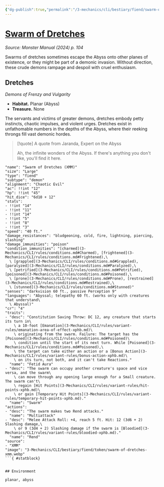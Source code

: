 ```yaml
---
{"dg-publish":true,"permalink":"/3-mechanics/cli/bestiary/fiend/swarm-of-dretches-xmm/","tags":["ttrpg-cli/compendium/src/5e/xmm","ttrpg-cli/monster/cr/4","ttrpg-cli/monster/environment/abyss","ttrpg-cli/monster/environment/planar","ttrpg-cli/monster/size/large","ttrpg-cli/monster/type/fiend/demon"],"noteIcon":""}
---
```


# [Swarm of Dretches](3-Mechanics\CLI\bestiary\fiend/swarm-of-dretches-xmm.md)
*Source: Monster Manual (2024) p. 104*  

Swarms of dretches sometimes escape the Abyss onto other planes of existence, or they might be part of a demonic invasion. Without direction, these crude demons rampage and despoil with cruel enthusiasm.

## Dretches

*Demons of Frenzy and Vulgarity*

- **Habitat.** Planar (Abyss)  
- **Treasure.** None  

The servants and victims of greater demons, dretches embody petty instincts, chaotic impulses, and violent urges. Dretches exist in unfathomable numbers in the depths of the Abyss, where their reeking throngs fill vast demonic hordes.

> [!quote] A quote from Jaranda, Expert on the Abyss  
> 
> Ah, the infinite wonders of the Abyss. If there's anything you don't like, you'll find it here.


```statblock
"name": "Swarm of Dretches (XMM)"
"size": "Large"
"type": "fiend"
"subtype": "demon"
"alignment": "Chaotic Evil"
"ac": !!int "12"
"hp": !!int "45"
"hit_dice": "6d10 + 12"
"stats":
- !!int "14"
- !!int "11"
- !!int "14"
- !!int "5"
- !!int "8"
- !!int "3"
"speed": "40 ft."
"damage_resistances": "bludgeoning, cold, fire, lightning, piercing, slashing"
"damage_immunities": "poison"
"condition_immunities": "[charmed](3-Mechanics/CLI/rules/conditions.md#Charmed), [frightened](3-Mechanics/CLI/rules/conditions.md#Frightened),\
  \ [grappled](3-Mechanics/CLI/rules/conditions.md#Grappled), [paralyzed](3-Mechanics/CLI/rules/conditions.md#Paralyzed),\
  \ [petrified](3-Mechanics/CLI/rules/conditions.md#Petrified), [poisoned](3-Mechanics/CLI/rules/conditions.md#Poisoned),\
  \ [prone](3-Mechanics/CLI/rules/conditions.md#Prone), [restrained](3-Mechanics/CLI/rules/conditions.md#Restrained),\
  \ [stunned](3-Mechanics/CLI/rules/conditions.md#Stunned)"
"senses": "darkvision 60 ft., passive Perception 9"
"languages": "Abyssal; telepathy 60 ft. (works only with creatures that understand\
  \ Abyssal)"
"cr": "4"
"traits":
- "desc": "Constitution Saving Throw: DC 12, any creature that starts its turn in\
    \ a 10-foot [Emanation](3-Mechanics/CLI/rules/variant-rules/emanation-area-of-effect-xphb.md)\
    \ originating from the swarm. Failure: The target has the [Poisoned](3-Mechanics/CLI/rules/conditions.md#Poisoned)\
    \ condition until the start of its next turn. While [Poisoned](3-Mechanics/CLI/rules/conditions.md#Poisoned),\
    \ the target can take either an action or a [Bonus Action](3-Mechanics/CLI/rules/variant-rules/bonus-action-xphb.md)\
    \ on its turn, not both, and it can't take Reactions."
  "name": "Fetid Aura"
- "desc": "The swarm can occupy another creature's space and vice versa, and the swarm\
    \ can move through any opening large enough for a Small creature. The swarm can't\
    \ regain [Hit Points](3-Mechanics/CLI/rules/variant-rules/hit-points-xphb.md)\
    \ or gain [Temporary Hit Points](3-Mechanics/CLI/rules/variant-rules/temporary-hit-points-xphb.md)."
  "name": "Swarm"
"actions":
- "desc": "The swarm makes two Rend attacks."
  "name": "Multiattack"
- "desc": "Melee Attack Roll: +4, reach 5 ft. Hit: 12 (3d6 + 2) Slashing damage,\
    \ or 9 (3d4 + 2) Slashing damage if the swarm is [Bloodied](3-Mechanics/CLI/rules/variant-rules/bloodied-xphb.md)."
  "name": "Rend"
"source":
- "XMM"
"image": "3-Mechanics/CLI/bestiary/fiend/token/swarm-of-dretches-xmm.webp"
```{ #statblock}


## Environment

planar, abyss